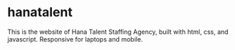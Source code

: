 # hanatalent
This is the website of Hana Talent Staffing Agency, built with html, css, and javascript. Responsive for laptops and mobile.
